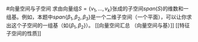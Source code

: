 #向量空间与子空间
求由向量组$S = \{v_1, ..., v_k\}$张成的子空间$span(S)$的维数和一组基。例如，本题中$span\{β_1, β_2, β_3\}$是一个二维子空间（一个平面），可以让你求出这个子空间的一组基（如{$β_1, β_2$}）。 [[向量空间汇总 （向量空间与基）]]  [[特征子空间的性质]]